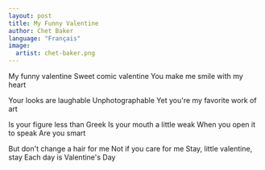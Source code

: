 ```yaml
---
layout: post
title: My Funny Valentine
author: Chet Baker
language: "Français"
image:
  artist: chet-baker.png
---
```

My funny valentine
Sweet comic valentine
You make me smile with my heart

Your looks are laughable
Unphotographable
Yet you're my favorite work of art

Is your figure less than Greek
Is your mouth a little weak
When you open it to speak
Are you smart

But don't change a hair for me
Not if you care for me
Stay, little valentine, stay
Each day is Valentine's Day

